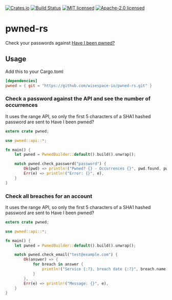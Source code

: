 [![Crates.io](https://img.shields.io/crates/v/pwned.svg)](https://crates.io/crates/pwned)
[![Build Status](https://travis-ci.org/wisespace-io/pwned-rs.png?branch=master)](https://travis-ci.org/wisespace-io/pwned-rs)
[![MIT licensed](https://img.shields.io/badge/License-MIT-blue.svg)](./LICENSE-MIT)
[![Apache-2.0 licensed](https://img.shields.io/badge/License-Apache%202.0-blue.svg)](./LICENSE-APACHE)

# pwned-rs

Check your passwords against [Have I been pwned?](https://haveibeenpwned.com/)

## Usage

Add this to your Cargo.toml

```toml
[dependencies]
pwned = { git = "https://github.com/wisespace-io/pwned-rs.git" }
```

### Check a password against the API and see the number of occurrences

It uses the range API, so only the first 5 characters of a SHA1 hashed password are sent to Have I been pwned?

```rust
extern crate pwned;

use pwned::api::*;

fn main() {
    let pwned = PwnedBuilder::default().build().unwrap();

    match pwned.check_password("password") {
        Ok(pwd) => println!("Pwned? {} - Occurrences {}", pwd.found, pwd.count),
        Err(e) => println!("Error: {}", e),
    }
}
```

### Check all breaches for an account

It uses the range API, so only the first 5 characters of a SHA1 hashed password are sent to Have I been pwned?

```rust
extern crate pwned;

use pwned::api::*;

fn main() {
    let pwned = PwnedBuilder::default().build().unwrap();

    match pwned.check_email("test@example.com") {
        Ok(answer) => {
            for breach in answer {
                println!("Service {:?}, breach date {:?}", breach.name, breach.breach_date);
            }
        },
        Err(e) => println!("Message: {}", e),
    }
}
```